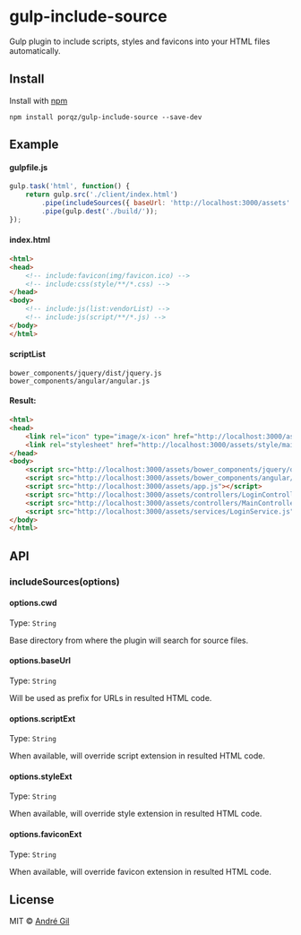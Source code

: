 # gulp-include-source

Gulp plugin to include scripts, styles and favicons into your HTML files automatically.



## Install

Install with [npm](https://npmjs.org/package/gulp-ngmin)

```
npm install porqz/gulp-include-source --save-dev
```



## Example

#### gulpfile.js

```js
gulp.task('html', function() {
    return gulp.src('./client/index.html')
        .pipe(includeSources({ baseUrl: 'http://localhost:3000/assets' }))
        .pipe(gulp.dest('./build/'));
});
```

#### index.html

```html
<html>
<head>
    <!-- include:favicon(img/favicon.ico) -->
    <!-- include:css(style/**/*.css) -->
</head>
<body>
    <!-- include:js(list:vendorList) -->
    <!-- include:js(script/**/*.js) -->
</body>
</html>
```

#### scriptList

```
bower_components/jquery/dist/jquery.js
bower_components/angular/angular.js
```

#### Result:

```html
<html>
<head>
    <link rel="icon" type="image/x-icon" href="http://localhost:3000/assets/img/favicon.ico">
    <link rel="stylesheet" href="http://localhost:3000/assets/style/main.css">
</head>
<body>
    <script src="http://localhost:3000/assets/bower_components/jquery/dist/jquery.js"></script>
    <script src="http://localhost:3000/assets/bower_components/angular/angular.js"></script>
    <script src="http://localhost:3000/assets/app.js"></script>
    <script src="http://localhost:3000/assets/controllers/LoginController.js"></script>
    <script src="http://localhost:3000/assets/controllers/MainController.js"></script>
    <script src="http://localhost:3000/assets/services/LoginService.js"></script>
</body>
</html>
```



## API

### includeSources(options)

#### options.cwd

Type: `String`

Base directory from where the plugin will search for source files.

#### options.baseUrl

Type: `String`

Will be used as prefix for URLs in resulted HTML code.

#### options.scriptExt

Type: `String`

When available, will override script extension in resulted HTML code.

#### options.styleExt

Type: `String`

When available, will override style extension in resulted HTML code.

#### options.faviconExt

Type: `String`

When available, will override favicon extension in resulted HTML code.



## License

MIT © [André Gil](http://somepixels.net)
